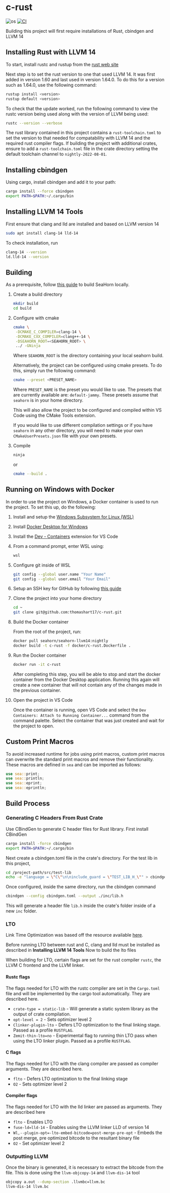 # c-rust

![os](https://img.shields.io/badge/os-linux-orange?logo=linux)
[![CI](https://github.com/seahorn/verify-rust/actions/workflows/main.yml/badge.svg)](https://github.com/seahorn/verify-rust/actions?query=workflow%3ACI)

Building this project will first require installations of Rust, cbindgen and LLVM 14

## Installing Rust with LLVM 14

To start, install rustc and rustup from the [rust web site](https://www.rust-lang.org/tools/install)

Next step is to set the rust version to one that used LLVM 14. It was first added in version 1.60 and last used in version 1.64.0. To do this for a version such as 1.64.0, use the following command:

```bash
rustup install <version>
rustup default <version>
```

To check that the update worked, run the following command to view the rustc version being used along with the version of LLVM being used:

```bash
rustc --version --verbose
```

The rust library contained in this project contains a `rust-toolchain.toml` to set the version to that needed for compatability with LLVM 14 and the required rust compiler flags. If building the project with additional crates, ensure to add a `rust-toolchain.toml` file in the crate directory setting the default toolchain channel to `nightly-2022-08-01`.

## Installing cbindgen

Using cargo, install cbindgen and add it to your path:

```bash
cargo install --force cbindgen
export PATH=$PATH:~/.cargo/bin
```

## Installing LLVM 14 Tools

First ensure that clang and lld are installed and based on LLVM version 14

```bash
sudo apt install clang-14 lld-14
```

To check installation, run

```bash
clang-14 --version
ld.lld-14 --version
```

## Building

As a prerequisite, follow [this guide](https://github.com/seahorn/seahorn/tree/main#developers-zone) to build SeaHorn locally.

1. Create a build directory

    ```bash
    mkdir build
    cd build
    ```

2. Configure with cmake

    ```bash
    cmake \
     -DCMAKE_C_COMPILER=clang-14 \
     -DCMAKE_CXX_COMPILER=clang++-14 \
     -DSEAHORN_ROOT=<SEAHORN_ROOT> \
     ../ -GNinja
    ```

    Where `SEAHORN_ROOT` is the directory containing your local seahorn build.

    Alternatively, the project can be configured using cmake presets. To do this, simply run the following command:

    ```bash
    cmake --preset <PRESET_NAME>
    ```

    Where `PRESET_NAME` is the preset you would like to use. The presets that are currently available are: `default-jammy`. These presets assume that `seahorn` is in your home directory.

    This will also allow the project to be configured and compiled within VS Code using the CMake Tools extension.

    If you would like to use different compilation settings or if you have `seahorn` in any other directory, you will need to make your own `CMakeUserPresets.json` file with your own presets.

3. Compile

    ```bash
    ninja
    ```

    or

    ```bash
    cmake --build .
    ```

## Running on Windows with Docker

In order to use the project on Windows, a Docker container is used to run the project. To set this up, do the following:

1. Install and setup the [Windows Subsystem for Linux (WSL)](https://docs.microsoft.com/en-us/windows/wsl/install-win10)
2. Install [Docker Desktop for Windows](https://docs.docker.com/docker-for-windows/install/)
3. Install the [Dev - Containers](https://marketplace.visualstudio.com/items?itemName=ms-vscode-remote.remote-containers) extension for VS Code
4. From a command prompt, enter WSL using:

    ```cmd
    wsl
    ```

5. Configure git inside of WSL

    ```bash
    git config --global user.name "Your Name"
    git config --global user.email "Your Email"
    ```

6. Setup an SSH key for GitHub by following [this guide](https://docs.github.com/en/authentication/connecting-to-github-with-ssh/adding-a-new-ssh-key-to-your-github-account?platform=linux)

7. Clone the project into your home directory

    ```bash
    cd ~
    git clone git@github.com:thomashart17/c-rust.git
    ```

8. Build the Docker container

    From the root of the project, run:

    ```bash
    docker pull seahorn/seahorn-llvm14:nightly
    docker build -t c-rust -f docker/c-rust.Dockerfile .
    ```

9. Run the Docker container

    ```bash
    docker run -it c-rust
    ```

    After completing this step, you will be able to stop and start the docker container from the Docker Desktop application. Running this again will create a new container that will not contain any of the changes made in the previous container.

10. Open the project in VS Code

    Once the container is running, open VS Code and select the `Dev Containers: Attach to Running Container...` command from the command palette. Select the container that was just created and wait for the project to open.

## Custom Print Macros

To avoid increased runtime for jobs using print macros, custom print macros can overwrite the standard print macros and remove their functionality. These macros are defined in `sea` and can be imported as follows:

```rust
use sea::print;
use sea::println;
use sea::eprint;
use sea::eprintln;
```

## Build Process

### Generating C Headers From Rust Crate

Use CBindGen to generate C header files for Rust library. First install CBindGen

```bash
cargo install -force cbindgen
export PATH=$PATH:~/.cargo/bin
```

Next create a cbindgen.toml file in the crate's directory. For the test lib in this project,

```bash
cd /project-path/src/test-lib
echo -e "language = \"C\"\n\ninclude_guard = \"TEST_LIB_H_\"" > cbindgen.toml
```

Once configured, inside the same directory, run the cbindgen command

```bash
cbindgen --config cbindgen.toml --output ./inc/lib.h
```

This will generate a header file `lib.h` inside the crate's folder inside of a new `inc` folder.

### LTO

Link Time Optimization was based off the resource available [here](https://blog.llvm.org/2019/09/closing-gap-cross-language-lto-between.html).

Before running LTO between rust and C, clang and lld must be installed as described in **Installing LLVM 14 Tools**
Now to build the lto files

When building for LTO, certain flags are set for the rust compiler `rustc`, the LLVM C frontend and the LLVM linker.

#### Rustc flags

The flags needed for LTO with the rustc compiler are set in the `Cargo.toml` file and will be implemented by the cargo tool automatically. They are described here.

- `crate-type = static-lib` - Will generate a static system library as the output of crate compilation.
- `opt-level = 2` - Sets optimizer level 2
- `Clinker-plugin-lto` - Defers LTO optimization to the final linking stage. Passed as a profile `RUSTFLAG`.
- `Zemit-thin-lto=no` - Experimental flag to running thin LTO pass when using the LTO linker plugin. Passed as a profile `RUSTFLAG`.

#### C flags

The flags needed for LTO with the clang compiler are passed as compiler arguments. They are described here.

- `flto` - Defers LTO optimization to the final linking stage
- `O2` - Sets optimizer level 2

#### Compiler flags

The flags needed for LTO with the lld linker are passed as arguments. They are described here

- `flto` - Enables LTO
- `fuse-ld=lld-14` - Enables using the LLVM linker LLD of version 14
- `Wl,--plugin-opt=-lto-embed-bitcode=post-merge-pre-opt` - Embeds the post merge, pre optimized bitcode to the resultant binary file
- `O2` - Set optimizer level 2

### Outputting LLVM

Once the binary is generated, it is necessary to extract the bitcode from the file. This is done using the `llvm-objcopy-14` and `llvm-dis-14` tool

```bash
objcopy a.out --dump-section .llvmbc=llvm.bc
llvm-dis-14 llvm.bc
```

